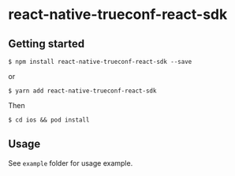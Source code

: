 
# react-native-trueconf-react-sdk

## Getting started

`$ npm install react-native-trueconf-react-sdk --save`

or

`$ yarn add react-native-trueconf-react-sdk`

Then

`$ cd ios && pod install`

## Usage

See `example` folder for usage example.
